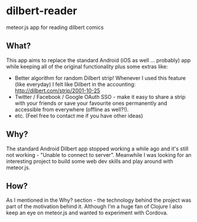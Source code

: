 # dilbert-reader
meteor.js app for reading dilbert comics

## What?

This app aims to replace the standard Android (iOS as well ... probably) app while keeping all of the original functionality plus some extras like:

* Better algorithm for random Dilbert strip! Whenever I used this feature (like everyday) I felt like Dilbert in the accounting: http://dilbert.com/strip/2001-10-25
* Twitter / Facebook / Google OAuth SSO - make it easy to share a strip with your friends or save your favourite ones permanently and accessible from everywhere (offline as well?!).
* etc. (Feel free to contact me if you have other ideas)

## Why?

The standard Android Dilbert app stopped working a while ago and it's still not working - "Unable to connect to server". Meanwhile I was looking for an interesting project to build some web dev skills and play around with meteor.js.

## How?

As I mentioned in the Why? section - the technology behind the project was part of the motivation behind it. Although I'm a huge fan of Clojure I also keep an eye on meteor.js and wanted to experiment with Cordova.

